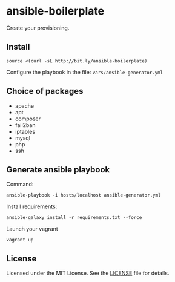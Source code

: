 # ansible-boilerplate

Create your provisioning.

## Install

    source <(curl -sL http://bit.ly/ansible-boilerplate)

Configure the playbook in the file: `vars/ansible-generator.yml`

## Choice of packages

- apache
- apt
- composer
- fail2ban
- iptables
- mysql
- php
- ssh

## Generate ansible playbook

Command:

    ansible-playbook -i hosts/localhost ansible-generator.yml

Install requirements:

    ansible-galaxy install -r requirements.txt --force

Launch your vagrant

    vagrant up

## License

Licensed under the MIT License. See the [LICENSE](LICENSE) file for details.
